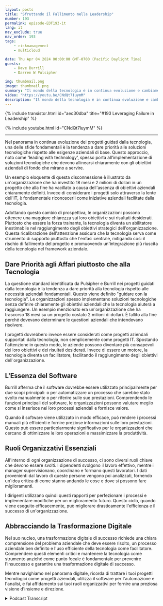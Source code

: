 ```yaml
---
layout: posts
title: "Sfruttando il Fallimento nella Leadership"
number: 193
permalink: episode-EDT193-it
lang: it
nav_exclude: true
nav_order: 193
tags:
    - riskmanagement
    - multicloud

date: Thu Apr 04 2024 00:00:00 GMT-0700 (Pacific Daylight Time)
guests:
    - Dave Burrill
    - Darren W Pulsipher

img: thumbnail.png
image: thumbnail.png
summary: "Il mondo della tecnologia è in continua evoluzione e cambiamento. In questo panorama digitale, è importante comprendere non solo la tecnologia utilizzata, ma anche il processo aziendale e lo scopo che essa guida. I veterani della tecnologia Darren Pulsipher e Dave Burrill condividono saggezza su questa combinazione critica nel loro podcast Embracing Digital Transformation."
video: "https://youtu.be/CNdQt7IuymM"
description: "Il mondo della tecnologia è in continua evoluzione e cambiamento. In questo panorama digitale, è importante comprendere non solo la tecnologia utilizzata, ma anche il processo aziendale e lo scopo che essa guida. I veterani della tecnologia Darren Pulsipher e Dave Burrill condividono saggezza su questa combinazione critica nel loro podcast Embracing Digital Transformation."
---
```


<div>
{% include transistor.html id="aec30dba" title="#193 Leveraging Failure in Leadership" %}

{% include youtube.html id="CNdQt7IuymM" %}
</div>

---

Nel panorama in continua evoluzione dei progetti guidati dalla tecnologia, una delle sfide fondamentali è la tendenza a dare priorità alle soluzioni tecnologiche rispetto alle esigenze aziendali di base. Questo approccio, noto come 'leading with technology', spesso porta all'implementazione di soluzioni tecnologiche che devono allinearsi chiaramente con gli obiettivi aziendali di fondo che mirano a servire.

Un esempio eloquente di questa disconnessione è illustrato da un'organizzazione che ha investito 18 mesi e 2 milioni di dollari in un progetto che alla fine ha vacillato a causa dell'assenza di obiettivi aziendali chiaramente definiti. Invece di considerare i progetti solo attraverso la lente dell'IT, è fondamentale riconoscerli come iniziative aziendali facilitate dalla tecnologia.

Adottando questo cambio di prospettiva, le organizzazioni possono ottenere una maggiore chiarezza sui loro obiettivi e sui risultati desiderati. Piuttosto che essere la forza trainante, la tecnologia diventa un abilitatore inestimabile nel raggiungimento degli obiettivi strategici dell'organizzazione. Questa ricalibrazione dell'attenzione assicura che la tecnologia serva come strumento di supporto piuttosto che l'enfasi centrale, mitigando così il rischio di fallimento del progetto e promuovendo un'integrazione più riuscita della tecnologia nel framework aziendale.

## Dare Priorità agli Affari piuttosto che alla Tecnologia

La questione standard identificata da Pulsipher e Burrill nei progetti guidati dalla tecnologia è la tendenza a dare priorità alla tecnologia rispetto alle necessità aziendali fondamentali. Questo viene definito "guidare con la tecnologia". Le organizzazioni spesso implementano soluzioni tecnologiche senza definire chiaramente gli obiettivi aziendali che la tecnologia aiuterà a raggiungere. Un esempio menzionato era un'organizzazione che ha trascorso 18 mesi su un progetto costato 2 milioni di dollari. È fallito alla fine perché dovevano determinare le questioni aziendali che intendevano risolvere.

I progetti dovrebbero invece essere considerati come progetti aziendali supportati dalla tecnologia, non semplicemente come progetti IT. Spostando l'attenzione in questo modo, le aziende possono diventare più consapevoli dei loro obiettivi e dei risultati desiderati. Invece di essere un motore, la tecnologia diventa un facilitatore, facilitando il raggiungimento degli obiettivi dell'organizzazione.

## L'Essenza del Software

Burrill afferma che il software dovrebbe essere utilizzato principalmente per due scopi principali: o per automatizzare un processo che sarebbe stato svolto manualmente o per riferire sulle sue prestazioni. Comprendendo le funzioni principali del software, le organizzazioni possono valutare meglio come si inserisce nei loro processi aziendali e fornisce valore.

Quando il software viene utilizzato in modo efficace, può rendere i processi manuali più efficienti e fornire preziose informazioni sulle loro prestazioni. Questo può essere particolarmente significativo per le organizzazioni che cercano di ottimizzare le loro operazioni e massimizzare la produttività.

## Ruoli Organizzativi Essenziali

All'interno di ogni organizzazione di successo, ci sono diversi ruoli chiave che devono essere svolti. I dipendenti svolgono il lavoro effettivo, mentre i manager supervisionano, coordinano e formano questi lavoratori. I dati provenienti dal lavoro di queste persone vengono poi analizzati, fornendo un'idea critica di come stanno andando le cose e dove si possono fare miglioramenti.

I dirigenti utilizzano quindi questi rapporti per perfezionare i processi e implementare modifiche per un miglioramento futuro. Questo ciclo, quando viene eseguito efficacemente, può migliorare drasticamente l'efficienza e il successo di un'organizzazione.

## Abbracciando la Trasformazione Digitale

Nel suo nucleo, una trasformazione digitale di successo richiede una chiara comprensione del problema aziendale che deve essere risolto, un processo aziendale ben definito e l'uso efficiente della tecnologia come facilitatore. Comprendere questi elementi critici e mantenere la tecnologia come strumento anziché come punto focale è fondamentale per prevenire l'insuccesso e garantire una trasformazione digitale di successo.

Mentre navighiamo nel panorama digitale, ricorda di trattare i tuoi progetti tecnologici come progetti aziendali, utilizza il software per l'automazione e l'analisi, e fai affidamento sui tuoi ruoli organizzativi per fornire una preziosa visione d'insieme e direzione.



<details>
<summary> Podcast Transcript </summary>

<p></p>

</details>
